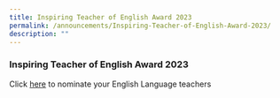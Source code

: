 ```yaml
---
title: Inspiring Teacher of English Award 2023
permalink: /announcements/Inspiring-Teacher-of-English-Award-2023/
description: ""
---
```

### Inspiring Teacher of English Award 2023

Click [here](https://www.languagecouncils.sg/goodenglish/) to nominate your English Language teachers